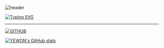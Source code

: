 ![header](https://capsule-render.vercel.app/api?type=waving&color=6994CDEE&text=&animation=twinkling&height=80)

[![Typing SVG](https://readme-typing-svg.demolab.com?font=Alkatra&weight=500&size=45&duration=4000&pause=3&color=6994CDEE&center=false&vCenter=false&multiline=true&repeat=true&width=1000&height=100&lines=Welcome+to+Yewon's+GitHub!👋)](https://git.io/typing-svg)

<div align="left">

---

[![GITHUB](https://hits.seeyoufarm.com/api/count/incr/badge.svg?url=https%3A%2F%2Fgithub.com%2Fyeahxne&count_bg=%23F29494&title_bg=%232F2E2E&icon=github.svg&icon_color=%23FFFFFF&title=GITHUB&edge_flat=false)](https://github.com/yeahxne)

[![YEWON's GitHub stats](https://github-readme-stats.vercel.app/api?username=yeahxne&theme=nord&hide_border=true&count_private=true)](https://github.com/yeahxne/github-readme-stats)
